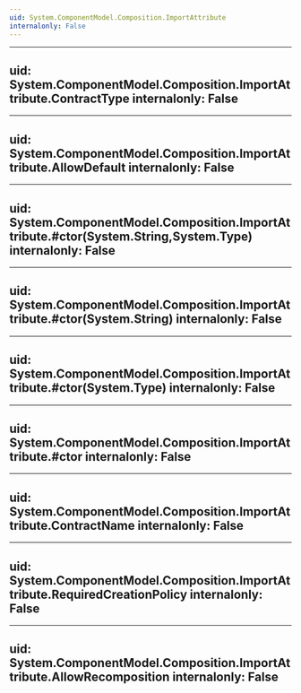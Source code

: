```yaml
---
uid: System.ComponentModel.Composition.ImportAttribute
internalonly: False
---
```


---
uid: System.ComponentModel.Composition.ImportAttribute.ContractType
internalonly: False
---

---
uid: System.ComponentModel.Composition.ImportAttribute.AllowDefault
internalonly: False
---

---
uid: System.ComponentModel.Composition.ImportAttribute.#ctor(System.String,System.Type)
internalonly: False
---

---
uid: System.ComponentModel.Composition.ImportAttribute.#ctor(System.String)
internalonly: False
---

---
uid: System.ComponentModel.Composition.ImportAttribute.#ctor(System.Type)
internalonly: False
---

---
uid: System.ComponentModel.Composition.ImportAttribute.#ctor
internalonly: False
---

---
uid: System.ComponentModel.Composition.ImportAttribute.ContractName
internalonly: False
---

---
uid: System.ComponentModel.Composition.ImportAttribute.RequiredCreationPolicy
internalonly: False
---

---
uid: System.ComponentModel.Composition.ImportAttribute.AllowRecomposition
internalonly: False
---
